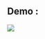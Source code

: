 ## Demo :


<img style="-webkit-user-select: none;margin: auto;background-color: hsl(0, 0%, 90%);transition: background-color 300ms;" src="https://s9.gifyu.com/images/demo7dd517519f82e475.gif">
